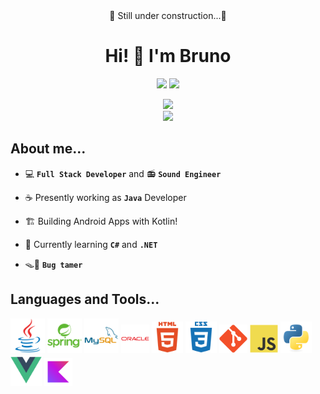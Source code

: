 <div align="center">
  🚧 Still under construction...🚧

# Hi! 🤝 I'm Bruno</center> 
<img src="https://img.shields.io/badge/Let's_talk!-bru.novaruiz@gmail.com-red" />
<img src="https://img.shields.io/badge/CV-bnovaru.github.io-blue" />

️<img src="https://i.pinimg.com/originals/9f/65/9c/9f659c992b5f08d1c36b9c374a71f09f.jpg" width=300 /> 
<br />
<img src="https://img.shields.io/badge/El%20sendero%20no%20es%20la%20obra...-8A2BE2" />
</center>
</div>

## About me... 

- 💻 **`Full Stack Developer`** and 📻 **`Sound Engineer`**

- ☕ Presently working as **`Java`** Developer  

- 🏗️ Building Android Apps with Kotlin! 

- 🌱 Currently learning   **`C#`** and **`.NET`**

- 🪤🐀 **`Bug tamer`** 

## Languages and Tools...

[<img src="https://raw.githubusercontent.com/devicons/devicon/master/icons/java/java-original.svg" width="55"/>](https://www.java.com/es/)
[<img src="https://raw.githubusercontent.com/devicons/devicon/55609aa5bd817ff167afce0d965585c92040787a/icons/spring/spring-original-wordmark.svg" width="55"/>](https://spring.io/)
[<img src="https://raw.githubusercontent.com/devicons/devicon/master/icons/mysql/mysql-original-wordmark.svg" width="55"/>](https://www.mysql.com/)
[<img src="https://raw.githubusercontent.com/devicons/devicon/master/icons/oracle/oracle-original.svg" width="45"/>](https://www.oracle.com/)
[<img src="https://raw.githubusercontent.com/devicons/devicon/55609aa5bd817ff167afce0d965585c92040787a/icons/html5/html5-plain-wordmark.svg" width="50"/>](https://developer.mozilla.org/es/docs/Web/HTML)
[<img src="https://raw.githubusercontent.com/devicons/devicon/55609aa5bd817ff167afce0d965585c92040787a/icons/css3/css3-plain-wordmark.svg" width="50"/>](https://www.w3schools.com/css/)
[<img src="https://raw.githubusercontent.com/devicons/devicon/55609aa5bd817ff167afce0d965585c92040787a/icons/git/git-plain.svg" width="45"/>](https://git-scm.com/)
[<img src="https://raw.githubusercontent.com/devicons/devicon/master/icons/javascript/javascript-original.svg" width="45"/>](https://developer.mozilla.org/en-US/docs/Web/JavaScript)
[<img src="https://raw.githubusercontent.com/devicons/devicon/master/icons/python/python-original.svg" width="50"/>](https://www.python.org)
[<img src="https://raw.githubusercontent.com/devicons/devicon/55609aa5bd817ff167afce0d965585c92040787a/icons/vuejs/vuejs-original.svg" width="50"/>](https://vuejs.org/)
[<img src="https://raw.githubusercontent.com/devicons/devicon/55609aa5bd817ff167afce0d965585c92040787a/icons/kotlin/kotlin-original.svg" width="45"/>](https://kotlinlang.org/)
